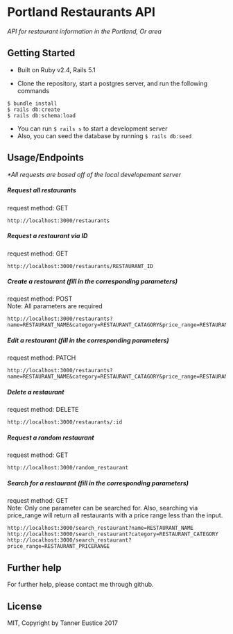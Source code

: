 # Portland Restaurants API
_API for restaurant information in the Portland, Or area_

## Getting Started
* Built on Ruby v2.4, Rails 5.1

* Clone the repository, start a postgres server, and run the following commands

```
$ bundle install
$ rails db:create
$ rails db:schema:load
```
* You can run ```$ rails s``` to start a development server
* Also, you can seed the database by running ```$ rails db:seed```

## Usage/Endpoints
_*All requests are based off of the local developement server_

##### Request all restaurants
request method: GET  
```
http://localhost:3000/restaurants
```

##### Request a restaurant via ID 
request method: GET
```
http://localhost:3000/restaurants/RESTAURANT_ID
```

##### Create a restaurant (fill in the corresponding parameters)
request method: POST  
Note: All parameters are required
```
http://localhost:3000/restaurants?name=RESTAURANT_NAME&category=RESTAURANT_CATAGORY&price_range=RESTAURANT_PRICERANGE&address=RESTAURANT_ADDRESS
```

##### Edit a restaurant (fill in the corresponding parameters)
request method: PATCH  
```
http://localhost:3000/restaurants?name=RESTAURANT_NAME&category=RESTAURANT_CATAGORY&price_range=RESTAURANT_PRICERANGE&address=RESTAURANT_ADDRESS
```

##### Delete a restaurant
request method: DELETE  
```
http://localhost:3000/restaurants/:id
```

##### Request a random restaurant
request method: GET  
```
http://localhost:3000/random_restaurant
```

##### Search for a restaurant (fill in the corresponding parameters)
request method: GET  
Note: Only one parameter can be searched for. Also, searching via price_range will return all restaurants with a price range less than the input.
```
http://localhost:3000/search_restaurant?name=RESTAURANT_NAME
http://localhost:3000/search_restaurant?category=RESTAURANT_CATEGORY
http://localhost:3000/search_restaurant?price_range=RESTAURANT_PRICERANGE
```

## Further help

For further help, please contact me through github.

## License

MIT, Copyright by Tanner Eustice 2017
